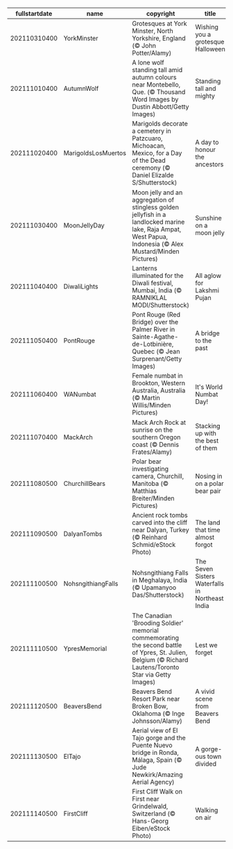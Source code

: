 |fullstartdate|name|copyright|title|image|
|--|--|--|--|--|
202110310400|YorkMinster|Grotesques at York Minster, North Yorkshire, England (© John Potter/Alamy)|Wishing you a grotesque Halloween|![](/en-CA/2021/11/202110310400YorkMinster.jpg)|
202111010400|AutumnWolf|A lone wolf standing tall amid autumn colours near Montebello, Que. (© Thousand Word Images by Dustin Abbott/Getty Images)|Standing tall and mighty|![](/en-CA/2021/11/202111010400AutumnWolf.jpg)|
202111020400|MarigoldsLosMuertos|Marigolds decorate a cemetery in Patzcuaro, Michoacan, Mexico, for a Day of the Dead ceremony (© Daniel Elizalde S/Shutterstock)|A day to honour the ancestors|![](/en-CA/2021/11/202111020400MarigoldsLosMuertos.jpg)|
202111030400|MoonJellyDay|Moon jelly and an aggregation of stingless golden jellyfish in a landlocked marine lake, Raja Ampat, West Papua, Indonesia (© Alex Mustard/Minden Pictures)|Sunshine on a moon jelly|![](/en-CA/2021/11/202111030400MoonJellyDay.jpg)|
202111040400|DiwaliLights|Lanterns illuminated for the Diwali festival, Mumbai, India (© RAMNIKLAL MODI/Shutterstock)|All aglow for Lakshmi Pujan|![](/en-CA/2021/11/202111040400DiwaliLights.jpg)|
202111050400|PontRouge|Pont Rouge (Red Bridge) over the Palmer River in Sainte-Agathe-de-Lotbinière, Quebec (© Jean Surprenant/Getty Images)|A bridge to the past|![](/en-CA/2021/11/202111050400PontRouge.jpg)|
202111060400|WANumbat|Female numbat in Brookton, Western Australia, Australia (© Martin Willis/Minden Pictures)|It's World Numbat Day!|![](/en-CA/2021/11/202111060400WANumbat.jpg)|
202111070400|MackArch|Mack Arch Rock at sunrise on the southern Oregon coast (© Dennis Frates/Alamy)|Stacking up with the best of them|![](/en-CA/2021/11/202111070400MackArch.jpg)|
202111080500|ChurchillBears|Polar bear investigating camera, Churchill, Manitoba (© Matthias Breiter/Minden Pictures)|Nosing in on a polar bear pair|![](/en-CA/2021/11/202111080500ChurchillBears.jpg)|
202111090500|DalyanTombs|Ancient rock tombs carved into the cliff near Dalyan, Turkey (© Reinhard Schmid/eStock Photo)|The land that time almost forgot|![](/en-CA/2021/11/202111090500DalyanTombs.jpg)|
202111100500|NohsngithiangFalls|Nohsngithiang Falls in Meghalaya, India (© Upamanyoo Das/Shutterstock)|The Seven Sisters Waterfalls in Northeast India|![](/en-CA/2021/11/202111100500NohsngithiangFalls.jpg)|
202111110500|YpresMemorial|The Canadian 'Brooding Soldier' memorial commemorating the second battle of Ypres, St. Julien, Belgium (© Richard Lautens/Toronto Star via Getty Images)|Lest we forget|![](/en-CA/2021/11/202111110500YpresMemorial.jpg)|
202111120500|BeaversBend|Beavers Bend Resort Park near Broken Bow, Oklahoma (© Inge Johnsson/Alamy)|A vivid scene from Beavers Bend|![](/en-CA/2021/11/202111120500BeaversBend.jpg)|
202111130500|ElTajo|Aerial view of El Tajo gorge and the Puente Nuevo bridge in Ronda, Málaga, Spain (© Jude Newkirk/Amazing Aerial Agency)|A gorge-ous town divided|![](/en-CA/2021/11/202111130500ElTajo.jpg)|
202111140500|FirstCliff|First Cliff Walk on First near Grindelwald, Switzerland (© Hans-Georg Eiben/eStock Photo)|Walking on air|![](/en-CA/2021/11/202111140500FirstCliff.jpg)|
